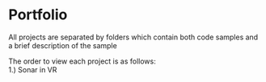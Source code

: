 # Portfolio
All projects are separated by folders which contain both code samples and a brief description of the sample     
     
The order to view each project is as follows:     
1.) Sonar in VR    
